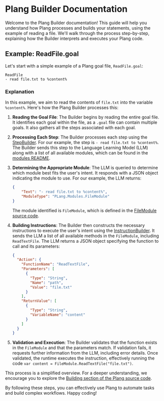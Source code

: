 ﻿# Plang Builder Documentation

Welcome to the Plang Builder documentation! This guide will help you understand how Plang processes and builds your statements, using the example of reading a file. We'll walk through the process step-by-step, explaining how the Builder interprets and executes your Plang code.

## Example: ReadFile.goal

Let's start with a simple example of a Plang goal file, `ReadFile.goal`:

```plang
ReadFile
- read file.txt to %content%
```

### Explanation

In this example, we aim to read the contents of `file.txt` into the variable `%content%`. Here's how the Plang Builder processes this:

1. **Reading the Goal File**: The Builder begins by reading the entire goal file. It identifies each goal within the file, as a `.goal` file can contain multiple goals. It also gathers all the steps associated with each goal.

2. **Processing Each Step**: The Builder processes each step using the [StepBuilder](https://github.com/PLangHQ/plang/blob/main/PLang/Building/StepBuilder.cs). For our example, the step is `- read file.txt to %content%`. The Builder sends this step to the Language Learning Model (LLM) along with a list of all available modules, which can be found in the [modules README](./modules/README.md).

3. **Determining the Appropriate Module**: The LLM is queried to determine which module best fits the user's intent. It responds with a JSON object indicating the module to use. For our example, the LLM returns:

   ```json
   {
       "Text": "- read file.txt to %content%",
       "ModuleType": "PLang.Modules.FileModule"
   }
   ```

   The module identified is `FileModule`, which is defined in the [FileModule source code](https://github.com/PLangHQ/plang/blob/main/PLang/Modules/FileModule/Program.cs).

4. **Building Instructions**: The Builder then constructs the necessary instructions to execute the user's intent using the [InstructionBuilder](https://github.com/PLangHQ/plang/blob/main/PLang/Building/InstructionBuilder.cs). It sends the LLM a list of all available methods in the `FileModule`, including `ReadTextFile`. The LLM returns a JSON object specifying the function to call and its parameters:

   ```json
   {
     "Action": {
       "FunctionName": "ReadTextFile",
       "Parameters": [
         {
           "Type": "String",
           "Name": "path",
           "Value": "file.txt"
         }
       ],
       "ReturnValue": [
         {
           "Type": "String",
           "VariableName": "content"
         }
       ]
     }
   }
   ```

5. **Validation and Execution**: The Builder validates that the function exists in the `FileModule` and that the parameters match. If validation fails, it requests further information from the LLM, including error details. Once validated, the runtime executes the instruction, effectively running the code `var content = FileModule.ReadTextFile("file.txt")`.

This process is a simplified overview. For a deeper understanding, we encourage you to explore the [Building section of the Plang source code](https://github.com/PLangHQ/plang/tree/main/PLang/Building).

By following these steps, you can effectively use Plang to automate tasks and build complex workflows. Happy coding!